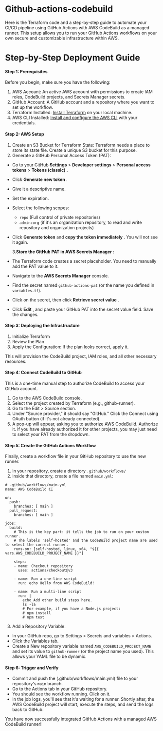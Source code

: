 # Github-actions-codebuild

Here is the Terraform code and a step-by-step guide to automate your CI/CD pipeline using GitHub Actions with AWS CodeBuild as a managed runner. This setup allows you to run your GitHub Actions workflows on your own secure and customizable infrastructure within AWS.

# Step-by-Step Deployment Guide

#### Step 1: Prerequisites

Before you begin, make sure you have the following:

1. AWS Account: An active AWS account with permissions to create IAM roles, CodeBuild projects, and Secrets Manager secrets.
2. GitHub Account: A GitHub account and a repository where you want to set up the workflow.
3. Terraform Installed: [Install Terraform](https://learn.hashicorp.com/tutorials/terraform/install-cli) on your local machine.
4. AWS CLI Installed: [Install and configure the AWS CLI](https://docs.aws.amazon.com/cli/latest/userguide/cli-chap-configure.html) with your credentials.

#### Step 2: AWS Setup

1. Create an S3 Bucket for Terraform State: Terraform needs a place to store its state file. Create a unique S3 bucket for this purpose.
2. Generate a GitHub Personal Access Token (PAT):

* Go to your GitHub **Settings** > **Developer settings** > **Personal access tokens** >  **Tokens (classic)** .
* Click  **Generate new token** .
* Give it a descriptive name.
* Set the expiration.
* Select the following scopes:

  * `repo` (Full control of private repositories)
  * `admin:org` (if it's an organization repository, to read and write repository and organization projects)
* Click **Generate token** and  **copy the token immediately** . You will not see it again.

  3.**Store the GitHub PAT in AWS Secrets Manager** :
* The Terraform code creates a secret placeholder. You need to manually add the PAT value to it.
* Navigate to the **AWS Secrets Manager** console.
* Find the secret named `github-actions-pat` (or the name you defined in `variables.tf`).
* Click on the secret, then click  **Retrieve secret value** .
* Click  **Edit** , and paste your GitHub PAT into the secret value field. Save the changes.

#### Step 3: Deploying the Infrastructure

1. Initialize Terraform
2. Review the Plan
3. Apply the Configuration: If the plan looks correct, apply it.

This will provision the CodeBuild project, IAM roles, and all other necessary resources.

#### Step 4: Connect CodeBuild to GitHub

This is a one-time manual step to authorize CodeBuild to access your GitHub account.

1. Go to the AWS CodeBuild console.
2. Select the project created by Terraform (e.g., github-runner).
3. Go to the Edit > Source section.
4. Under "Source provider," it should say "GitHub." Click the Connect using OAuth button (if it's not already connected).
5. A pop-up will appear, asking you to authorize AWS CodeBuild. Authorize it. If you have already authorized it for other projects, you may just need to select your PAT from the dropdown.

#### Step 5: Create the GitHub Actions Workflow

Finally, create a workflow file in your GitHub repository to use the new runner.

1. In your repository, create a directory `.github/workflows/`
2. Inside that directory, create a file named `main.yml`:

```
# .github/workflows/main.yml
name: AWS CodeBuild CI

on:
  push:
    branches: [ main ]
  pull_request:
    branches: [ main ]

jobs:
  build:
    # This is the key part: it tells the job to run on your custom runner.
    # The labels 'self-hosted' and the CodeBuild project name are used to select the correct runner.
    runs-on: [self-hosted, linux, x64, "${{ vars.AWS_CODEBUILD_PROJECT_NAME }}"]

    steps:
    - name: Checkout repository
      uses: actions/checkout@v3

    - name: Run a one-line script
      run: echo Hello from AWS CodeBuild!

    - name: Run a multi-line script
      run: |
        echo Add other build steps here.
        ls -la
        # For example, if you have a Node.js project:
        # npm install
        # npm test
```

3. Add a Repository Variable:

* In your GitHub repo, go to Settings > Secrets and variables > Actions.
* Click the Variables tab.
* Create a New repository variable named `AWS_CODEBUILD_PROJECT_NAME` and set its value to `github-runner` (or the project name you used). This allows your YAML file to be dynamic.

#### Step 6: Trigger and Verify

* Commit and push the (.github/workflows/main.yml) file to your repository's `main` branch.
* Go to the Actions tab in your GitHub repository.
* You should see the workflow running. Click on it.
* In the job logs, you'll see that it's waiting for a runner. Shortly after, the AWS CodeBuild project will start, execute the steps, and send the logs back to GitHub.

You have now successfully integrated GitHub Actions with a managed AWS CodeBuild runner!
